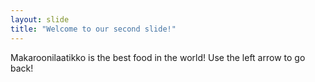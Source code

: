 ```yaml
---
layout: slide
title: "Welcome to our second slide!"
---
```

Makaroonilaatikko is the best food in the world!
Use the left arrow to go back!
